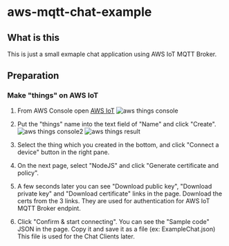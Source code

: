 # aws-mqtt-chat-example

## What is this

This is just a small exmaple chat application using AWS IoT MQTT Broker.

## Preparation

### Make "things" on AWS IoT

1. From AWS Console open [AWS IoT](https://ap-northeast-1.console.aws.amazon.com/iot/home?region=ap-northeast-1#/dashboard?editor=thing)
![aws things console](https://raw.githubusercontent.com/wiki/manamanmana/aws-mqtt-chat-example/images/aws-things.PNG)

2. Put the "things" name into the text field of "Name" and click "Create".
![aws things console2](https://raw.githubusercontent.com/wiki/manamanmana/aws-mqtt-chat-example/images/aws-things2.PNG)
![aws things result](https://raw.githubusercontent.com/wiki/manamanmana/aws-mqtt-chat-example/images/aws-things-result.PNG)

3. Select the thing which you created in the bottom, and click "Connect a device" button in the right pane.

4. On the next page, select "NodeJS" and click "Generate certificate and policy".

5. A few seconds later you can see "Download public key", "Download private key" and "Download certificate" links in the page. Download the certs from the 3 links. They are used for authentication for AWS IoT MQTT Broker endpint.

6. Click "Confirm & start connecting". You can see the "Sample code" JSON in the page. Copy it and save it as a file (ex: ExampleChat.json) This file is used for the Chat Clients later.







